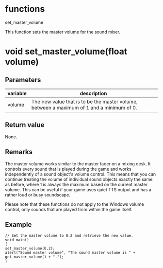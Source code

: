 # functions

set_master_volume




This function sets the master volume for the sound mixer.


# void set_master_volume(float volume)

## Parameters

variable| description
---|---
volume | The new value that is to be the master volume, between a maximum of 1 and a minimum of 0.

## Return value

None.

## Remarks

The master volume works similar to the master fader on a mixing desk. It controls every sound that is played during the game and works independently of a sound object's volume control. This means that you can continue treating the volume of individual sound objects exactly the same as before, where 1 is always the maximum based on the current master volume. This can be useful if your game uses quiet TTS output and has a rather loud or busy soundscape.

Please note that these functions do not apply to the Windows volume control, only sounds that are played from within the game itself.

## Example

```
// Set the master volume to 0.2 and retrieve the new value.
void main()
{
set_master_volume(0.2);
alert("Sound master volume", "The sound master volume is " + get_master_volume() + ".");
}
```
